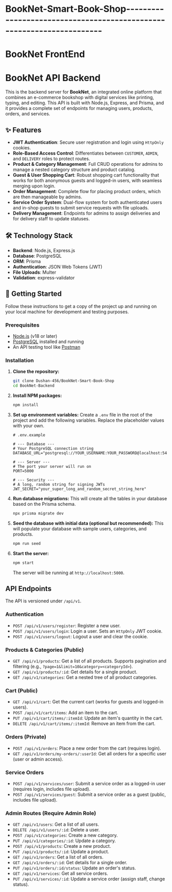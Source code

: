 # BookNet-Smart-Book-Shop----------------------------------------------------------------------

# BookNet FrontEnd


# BookNet API Backend

This is the backend server for **BookNet**, an integrated online platform that combines an e-commerce bookshop with digital services like printing, typing, and editing. This API is built with Node.js, Express, and Prisma, and it provides a complete set of endpoints for managing users, products, orders, and services.

## ✨ Features

* **JWT Authentication**: Secure user registration and login using `HttpOnly` cookies.
* **Role-Based Access Control**: Differentiates between `CUSTOMER`, `ADMIN`, and `DELIVERY` roles to protect routes.
* **Product & Category Management**: Full CRUD operations for admins to manage a nested category structure and product catalog.
* **Guest & User Shopping Cart**: Robust shopping cart functionality that works for both anonymous guests and logged-in users, with seamless merging upon login.
* **Order Management**: Complete flow for placing product orders, which are then manageable by admins.
* **Service Order System**: Dual-flow system for both authenticated users and in-shop guests to submit service requests with file uploads.
* **Delivery Management**: Endpoints for admins to assign deliveries and for delivery staff to update statuses.

## 🛠️ Technology Stack

* **Backend**: Node.js, Express.js
* **Database**: PostgreSQL
* **ORM**: Prisma
* **Authentication**: JSON Web Tokens (JWT)
* **File Uploads**: Multer
* **Validation**: express-validator

## 🚀 Getting Started

Follow these instructions to get a copy of the project up and running on your local machine for development and testing purposes.

### Prerequisites

* [Node.js](https://nodejs.org/) (v18 or later)
* [PostgreSQL](https://www.postgresql.org/download/) installed and running
* An API testing tool like [Postman](https://www.postman.com/)

### Installation

1.  **Clone the repository:**
    ```bash
    git clone Dushan-456/BookNet-Smart-Book-Shop
    cd BookNet-Backend
    ```

2.  **Install NPM packages:**
    ```bash
    npm install
    ```

3.  **Set up environment variables:**
    Create a `.env` file in the root of the project and add the following variables. Replace the placeholder values with your own.

    ```env
    # .env.example

    # --- Database ---
    # Your PostgreSQL connection string
    DATABASE_URL="postgresql://YOUR_USERNAME:YOUR_PASSWORD@localhost:5432/YOUR_DATABASE_NAME"

    # --- Server ---
    # The port your server will run on
    PORT=5000

    # --- Security ---
    # A long, random string for signing JWTs
    JWT_SECRET="your_super_long_and_random_secret_string_here"
    ```

4.  **Run database migrations:**
    This will create all the tables in your database based on the Prisma schema.
    ```bash
    npx prisma migrate dev
    ```

5.  **Seed the database with initial data (optional but recommended):**
    This will populate your database with sample users, categories, and products.
    ```bash
    npm run seed
    ```

6.  **Start the server:**
    ```bash
    npm start
    ```
    The server will be running at `http://localhost:5000`.

##  API Endpoints

The API is versioned under `/api/v1`.

### Authentication

* `POST /api/v1/users/register`: Register a new user.
* `POST /api/v1/users/login`: Login a user. Sets an `HttpOnly` JWT cookie.
* `POST /api/v1/users/logout`: Logout a user and clear the cookie.

### Products & Categories (Public)

* `GET /api/v1/products`: Get a list of all products. Supports pagination and filtering (e.g., `?page=1&limit=10&category=<categoryId>`).
* `GET /api/v1/products/:id`: Get details for a single product.
* `GET /api/v1/categories`: Get a nested tree of all product categories.

### Cart (Public)

* `GET /api/v1/cart`: Get the current cart (works for guests and logged-in users).
* `POST /api/v1/cart/items`: Add an item to the cart.
* `PUT /api/v1/cart/items/:itemId`: Update an item's quantity in the cart.
* `DELETE /api/v1/cart/items/:itemId`: Remove an item from the cart.

### Orders (Private)

* `POST /api/v1/orders`: Place a new order from the cart (requires login).
* `GET /api/v1/orders/my-orders/:userId`: Get all orders for a specific user (user or admin access).

### Service Orders

* `POST /api/v1/services/user`: Submit a service order as a logged-in user (requires login, includes file upload).
* `POST /api/v1/services/guest`: Submit a service order as a guest (public, includes file upload).

### Admin Routes (Require Admin Role)

* `GET /api/v1/users`: Get a list of all users.
* `DELETE /api/v1/users/:id`: Delete a user.
* `POST /api/v1/categories`: Create a new category.
* `PUT /api/v1/categories/:id`: Update a category.
* `POST /api/v1/products`: Create a new product.
* `PUT /api/v1/products/:id`: Update a product.
* `GET /api/v1/orders`: Get a list of all orders.
* `GET /api/v1/orders/:id`: Get details for a single order.
* `PUT /api/v1/orders/:id/status`: Update an order's status.
* `GET /api/v1/services`: Get all service orders.
* `PUT /api/v1/services/:id`: Update a service order (assign staff, change status).